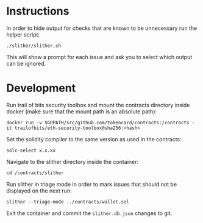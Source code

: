 # Instructions

In order to hide output for checks that are known to be unnecessary run the helper script:

    ./slither/slither.sh

This will show a prompt for each issue and ask you to select which output can be ignored.

# Development

Run trail of bits security toolbox and mount the contracts directory inside docker (make sure that the mount path is an absolute path):

    docker run -v $GOPATH/src/github.com/tokencard/contracts:/contracts -it trailofbits/eth-security-toolbox@sha256:<hash>

Set the solidity compiler to the same version as used in the contracts:

    solc-select x.x.xx

Navigate to the slither directory inside the container:

    cd /contracts/slither

Run slither in triage mode in order to mark issues that should not be displayed on the next run:

    slither --triage-mode ../contracts/wallet.sol

Exit the container and commit the `slither.db.json` changes to git.
